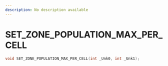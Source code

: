 ```yaml
---
description: No description available 
---
```


# SET_ZONE_POPULATION_MAX_PER_CELL

```cpp
void SET_ZONE_POPULATION_MAX_PER_CELL(int _Unk0, int _Unk1);
```